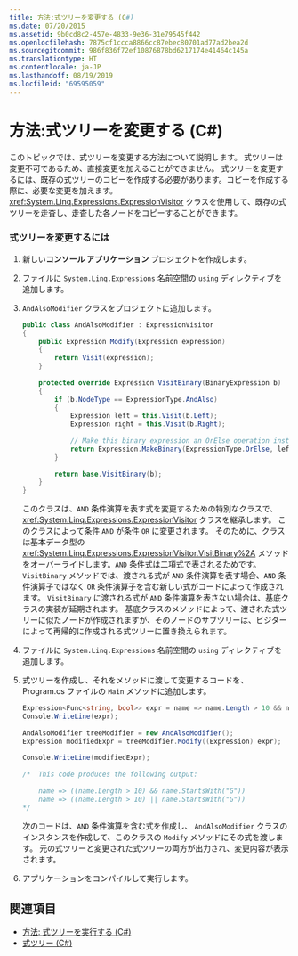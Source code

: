 ```yaml
---
title: 方法:式ツリーを変更する (C#)
ms.date: 07/20/2015
ms.assetid: 9b0cd8c2-457e-4833-9e36-31e79545f442
ms.openlocfilehash: 7875cf1ccca8866cc87ebec80701ad77ad2bea2d
ms.sourcegitcommit: 986f836f72ef10876878bd6217174e41464c145a
ms.translationtype: HT
ms.contentlocale: ja-JP
ms.lasthandoff: 08/19/2019
ms.locfileid: "69595059"
---
```

# <a name="how-to-modify-expression-trees-c"></a>方法:式ツリーを変更する (C#)
このトピックでは、式ツリーを変更する方法について説明します。 式ツリーは変更不可であるため、直接変更を加えることができません。 式ツリーを変更するには、既存の式ツリーのコピーを作成する必要があります。コピーを作成する際に、必要な変更を加えます。 <xref:System.Linq.Expressions.ExpressionVisitor> クラスを使用して、既存の式ツリーを走査し、走査した各ノードをコピーすることができます。  
  
### <a name="to-modify-an-expression-tree"></a>式ツリーを変更するには  
  
1. 新しい**コンソール アプリケーション** プロジェクトを作成します。  
  
2. ファイルに `System.Linq.Expressions` 名前空間の `using` ディレクティブを 追加します。  
  
3. `AndAlsoModifier` クラスをプロジェクトに追加します。  
  
    ```csharp  
    public class AndAlsoModifier : ExpressionVisitor  
    {  
        public Expression Modify(Expression expression)  
        {  
            return Visit(expression);  
        }  
  
        protected override Expression VisitBinary(BinaryExpression b)  
        {  
            if (b.NodeType == ExpressionType.AndAlso)  
            {  
                Expression left = this.Visit(b.Left);  
                Expression right = this.Visit(b.Right);  
  
                // Make this binary expression an OrElse operation instead of an AndAlso operation.  
                return Expression.MakeBinary(ExpressionType.OrElse, left, right, b.IsLiftedToNull, b.Method);  
            }  
  
            return base.VisitBinary(b);  
        }  
    }  
    ```  
  
     このクラスは、`AND` 条件演算を表す式を変更するための特別なクラスで、<xref:System.Linq.Expressions.ExpressionVisitor> クラスを継承します。 このクラスによって条件 `AND` が条件 `OR` に変更されます。 そのために、クラスは基本データ型の <xref:System.Linq.Expressions.ExpressionVisitor.VisitBinary%2A> メソッドをオーバーライドします。`AND` 条件式は二項式で表されるためです。 `VisitBinary` メソッドでは、渡される式が `AND` 条件演算を表す場合、`AND` 条件演算子ではなく `OR` 条件演算子を含む新しい式がコードによって作成されます。 `VisitBinary` に渡される式が `AND` 条件演算を表さない場合は、基底クラスの実装が延期されます。 基底クラスのメソッドによって、渡された式ツリーに似たノードが作成されますが、そのノードのサブツリーは、ビジターによって再帰的に作成される式ツリーに置き換えられます。  
  
4. ファイルに `System.Linq.Expressions` 名前空間の `using` ディレクティブを 追加します。  
  
5. 式ツリーを作成し、それをメソッドに渡して変更するコードを、Program.cs ファイルの `Main` メソッドに追加します。  
  
    ```csharp  
    Expression<Func<string, bool>> expr = name => name.Length > 10 && name.StartsWith("G");  
    Console.WriteLine(expr);  
  
    AndAlsoModifier treeModifier = new AndAlsoModifier();  
    Expression modifiedExpr = treeModifier.Modify((Expression) expr);  
  
    Console.WriteLine(modifiedExpr);  
  
    /*  This code produces the following output:  
  
        name => ((name.Length > 10) && name.StartsWith("G"))  
        name => ((name.Length > 10) || name.StartsWith("G"))  
    */  
    ```  
  
     次のコードは、`AND` 条件演算を含む式を作成し、 `AndAlsoModifier` クラスのインスタンスを作成して、このクラスの `Modify` メソッドにその式を渡します。 元の式ツリーと変更された式ツリーの両方が出力され、変更内容が表示されます。  
  
6. アプリケーションをコンパイルして実行します。  
  
## <a name="see-also"></a>関連項目

- [方法: 式ツリーを実行する (C#)](./how-to-execute-expression-trees.md)
- [式ツリー (C#)](./index.md)

